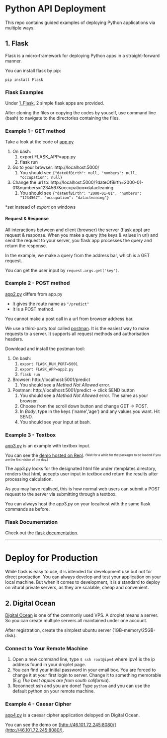 # Python API Deployment
This repo contains guided examples of deploying Python applications via multiple ways.

## 1. Flask
Flask is a micro-framework for deploying Python apps in a straight-forward manner.

You can install flask by pip:

```
pip install Flask
```

### Flask Examples
Under [1_Flask](1_Flask), 2 simple flask apps are provided.

After cloning the files or copying the codes by youself, use command line (bash) to navigate to the directories containing the files.

### Example 1 - GET method
Take a look at the code of [app.py](1_Flask/app.py)
1. On bash:
    1. export FLASK_APP=app.py 
    2. flask run
2. Go to your browser: http://localhost:5000/
    1. You should see ```{"dateOfBirth": null, "numbers": null, "occupation": null}```
3. Change the url to: http://localhost:5000/?dateOfBirth=2000-01-01&numbers=1234567&occupation=datacleaning
    1. You should see ```{"dateOfBirth": "2000-01-01", "numbers": "1234567", "occupation": "datacleaning"}```

**set* instead of *export* on windows

#### Request & Response
All interactions between and client (browser) the server (flask app) are request & response.
When you make a query (the keys & values in url) and send the request to your server, you flask app processes the query and return the response. 

In the example, we make a query from the address bar, which is a GET request.

You can get the user input by ```request.args.get('key')```.

### Example 2 - POST method
[app2.py](1_Flask/app2.py) differs from app.py

* It gives the route name as `"/predict"`
* It is a POST method.

You cannot make a post call in a url from browser address bar. 

We use a third-party tool called [postman](https://www.getpostman.com/). It is the easiest way to make requests to a server.
It supports all request methods and authorisation headers.

Download and install the postman tool:
1. On bash:
    1. `export FLASK_RUN_PORT=5001`
    2. `export FLASK_APP=app2.py`
    3. `flask run`
2. Browser: http://localhost:5001/predict 
    1. You should see a *Method Not Allowed* error.
3. Postman: http://localhost:5001/predict -> click SEND button
    1. You should see a *Method Not Allowed* error. The same as your browser.
    2. Choose from the scroll down button and change GET -> POST. 
    3. In *Body*, type in the keys ('name','age') and any values you want. Hit SEND.
    4. You should see your input at bash.

### Example 3 - Textbox

[app3.py](1_Flask/app3.py) is an example with textbox input.

You can see the [demo hosted on Repl](https://uselessflaskapp--jsnc.repl.co/). <sup><sub>(Wait for a while for the packages to 
    be loaded if you are the first visitor of the day.)</sub></sup>

The app3.py looks for the designated html file under /templates directory, renders that html, accepts user input in textbox and return the results after processing calculation. 

As you may have realised, this is how normal web users can submit a POST request to the server via submitting through a textbox.

You can always host the app3.py on your localhost with the same flask commands as before.

### Flask Documentation
Check out the [flask documentation](http://flask.pocoo.org/).
___
# Deploy for Production
While flask is easy to use, it is intended for development use but not for direct production. You can always develop and test your application on your local machine. But when it comes to development, it is a standard to deploy on vitural private servers, as they are scalable, cheap and convenient.

## 2. Digital Ocean

[Digital Ocean](https://m.do.co/c/e7833ee793bd) is one of the commonly used VPS. A droplet means a server. So you can create multiple servers all maintained under one account. 

After registration, create the simplest ubuntu server (1GB-memory/25GB-disk). 

### Connect to Your Remote Machine
1. Open a new command line, type `$ ssh root@ipv4` where ipv4 is the ip address found in your droplet page.
2. You can find your initial password in your email box. You are forced to change it at your first login to server. Change it to something memorable (E.g *The best apples are from south california*).
3. Reconnect ssh and you are done! Type `python` and you can use the default python on your remote machine.

### Example 4 - Caesar Cipher
[app4.py](1_Flask/app4.py) is a caesar cipher application delopyed on Digital Ocean.

You can see the demo on [http://46.101.72.245:8080/](http://46.101.72.245:8080/).

